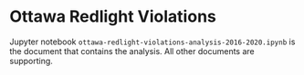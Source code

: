 # Ottawa Redlight Violations

Jupyter notebook `ottawa-redlight-violations-analysis-2016-2020.ipynb` is the document that contains the analysis. All other documents are supporting.
